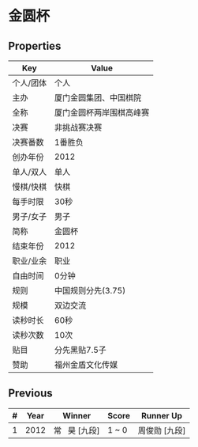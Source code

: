 # 金圆杯

## Properties

| Key | Value |
| --- | ----- |
| 个人/团体 | 个人 |
| 主办 | 厦门金圆集团、中国棋院 |
| 全称 | 厦门金圆杯两岸围棋高峰赛 |
| 决赛 | 非挑战赛决赛 |
| 决赛番数 | 1番胜负 |
| 创办年份 | 2012 |
| 单人/双人 | 单人 |
| 慢棋/快棋 | 快棋 |
| 每手时限 | 30秒 |
| 男子/女子 | 男子 |
| 简称 | 金圆杯 |
| 结束年份 | 2012 |
| 职业/业余 | 职业 |
| 自由时间 | 0分钟 |
| 规则 | 中国规则分先(3.75) |
| 规模 | 双边交流 |
| 读秒时长 | 60秒 |
| 读秒次数 | 10次 |
| 贴目 | 分先黑贴7.5子 |
| 赞助 | 福州金盾文化传媒 |

## Previous

| # | Year | Winner | Score | Runner Up |
| --- | --- | --- | --- | --- |
| 1 | 2012 | 常   昊 [九段] | 1 ~ 0 | 周俊勋 [九段] |

